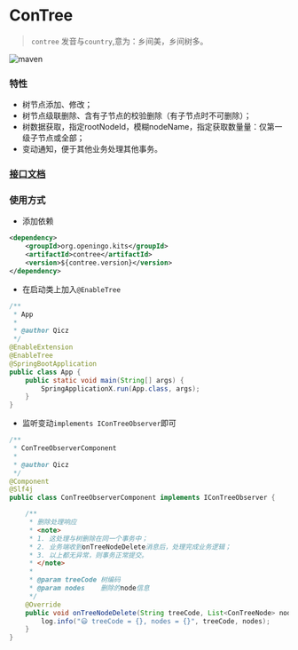 # ConTree

>  `contree` 发音与`country`,意为：乡间美，乡间树多。

![maven](https://img.shields.io/maven-central/v/org.openingo.kits/contree.svg)

### 特性

- 树节点添加、修改；
- 树节点级联删除、含有子节点的校验删除（有子节点时不可删除）；
- 树数据获取，指定rootNodeId，模糊nodeName，指定获取数量量：仅第一级子节点或全部；
- 变动通知，便于其他业务处理其他事务。

### [接口文档](apis.md)

### 使用方式

- 添加依赖

```xml
<dependency>
    <groupId>org.openingo.kits</groupId>
    <artifactId>contree</artifactId>
    <version>${contree.version}</version>
</dependency>
```

- 在启动类上加入`@EnableTree`

```java
/**
 * App
 *
 * @author Qicz
 */
@EnableExtension
@EnableTree
@SpringBootApplication
public class App {
    public static void main(String[] args) {
        SpringApplicationX.run(App.class, args);
    }
}
```

- 监听变动`implements IConTreeObserver`即可

```java
/**
 * ConTreeObserverComponent
 *
 * @author Qicz
 */
@Component
@Slf4j
public class ConTreeObserverComponent implements IConTreeObserver {

    /**
     * 删除处理响应
     * <note>
     * 1. 这处理与树删除在同一个事务中；
     * 2. 业务端收到onTreeNodeDelete消息后，处理完成业务逻辑；
     * 3. 以上都无异常，则事务正常提交。
     * </note>
     *
     * @param treeCode 树编码
     * @param nodes    删除的node信息
     */
    @Override
    public void onTreeNodeDelete(String treeCode, List<ConTreeNode> nodes) {
        log.info("😃 treeCode = {}, nodes = {}", treeCode, nodes);
    }
}
```

